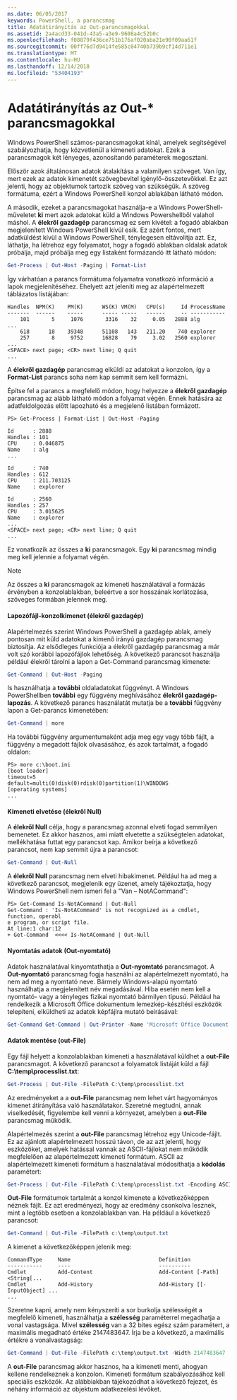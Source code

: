 ```yaml
---
ms.date: 06/05/2017
keywords: PowerShell, a parancsmag
title: Adatátirányítás az Out-parancsmagokkal
ms.assetid: 2a4acd33-041d-43a5-a3e9-9608a4c52b0c
ms.openlocfilehash: f08879f436ce751b176af020aba21e90f09aa61f
ms.sourcegitcommit: 00ff76d7d9414fe585c04740b739b9cf14d711e1
ms.translationtype: MT
ms.contentlocale: hu-HU
ms.lasthandoff: 12/14/2018
ms.locfileid: "53404193"
---
```

# <a name="redirecting-data-with-out--cmdlets"></a>Adatátirányítás az Out-* parancsmagokkal

Windows PowerShell számos-parancsmagokat kínál, amelyek segítségével szabályozhatja, hogy közvetlenül a kimeneti adatokat. Ezek a parancsmagok két lényeges, azonosítandó paraméterek megosztani.

Először azok általánosan adatok átalakítása a valamilyen szöveget. Van így, mert ezek az adatok kimenetét szövegbevitel igénylő-összetevőkkel. Ez azt jelenti, hogy az objektumok tartozik szöveg van szükségük. A szöveg formátuma, ezért a Windows PowerShell konzol ablakában látható módon.

A második, ezeket a parancsmagokat használja-e a Windows PowerShell-műveletet **ki** mert azok adatokat küld a Windows Powershellből valahol máshol. A **élekről gazdagép** parancsmag ez sem kivétel: a fogadó ablakban megjelenített Windows PowerShell kívül esik. Ez azért fontos, mert adatküldést kívül a Windows PowerShell, ténylegesen eltávolítja azt. Ez, láthatja, ha létrehoz egy folyamatot, hogy a fogadó ablakban oldalak adatok próbálja, majd próbálja meg egy listaként formázandó itt látható módon:

```powershell
Get-Process | Out-Host -Paging | Format-List
```

Így várhatóan a parancs formátuma folyamatra vonatkozó információ a lapok megjelenítéséhez. Ehelyett azt jeleníti meg az alapértelmezett táblázatos listájában:

```output
Handles  NPM(K)    PM(K)      WS(K) VM(M)   CPU(s)     Id ProcessName
-------  ------    -----      ----- -----   ------     -- -----------
    101       5     1076       3316    32     0.05   2888 alg
...
    618      18    39348      51108   143   211.20    740 explorer
    257       8     9752      16828    79     3.02   2560 explorer
...
<SPACE> next page; <CR> next line; Q quit
...
```

A **élekről gazdagép** parancsmag elküldi az adatokat a konzolon, így a **Format-List** parancs soha nem kap semmit sem kell formázni.

Építse fel a parancs a megfelelő módon, hogy helyezze a **élekről gazdagép** parancsmag az alább látható módon a folyamat végén. Ennek hatására az adatfeldolgozás előtt lapozható és a megjelenő listában formázott.

```
PS> Get-Process | Format-List | Out-Host -Paging

Id      : 2888
Handles : 101
CPU     : 0.046875
Name    : alg
...

Id      : 740
Handles : 612
CPU     : 211.703125
Name    : explorer

Id      : 2560
Handles : 257
CPU     : 3.015625
Name    : explorer
...
<SPACE> next page; <CR> next line; Q quit
...
```

Ez vonatkozik az összes a **ki** parancsmagok. Egy **ki** parancsmag mindig meg kell jelennie a folyamat végén.

> [!NOTE]
> Az összes a **ki** parancsmagok az kimeneti használatával a formázás érvényben a konzolablakban, beleértve a sor hosszának korlátozása, szöveges formában jelennek meg.

#### <a name="paging-console-output-out-host"></a>Lapozófájl-konzolkimenet (élekről gazdagép)

Alapértelmezés szerint Windows PowerShell a gazdagép ablak, amely pontosan mit küld adatokat a kimenő irányú gazdagép parancsmag biztosítja. Az elsődleges funkciója a élekről gazdagép parancsmag a már volt szó korábbi lapozófájlok lehetőség. A következő parancsot használja például élekről tárolni a lapon a Get-Command parancsmag kimenete:

```powershell
Get-Command | Out-Host -Paging
```

Is használhatja a **további** oldaladatokat függvényt. A Windows PowerShellben **további** egy függvény meghívásához **élekről gazdagép-lapozás**. A következő parancs használatát mutatja be a **további** függvény lapon a Get-parancs kimenetében:

```powershell
Get-Command | more
```

Ha további függvény argumentumaként adja meg egy vagy több fájlt, a függvény a megadott fájlok olvasásához, és azok tartalmát, a fogadó oldalon:

```
PS> more c:\boot.ini
[boot loader]
timeout=5
default=multi(0)disk(0)rdisk(0)partition(1)\WINDOWS
[operating systems]
...
```

#### <a name="discarding-output-out-null"></a>Kimeneti elvetése (élekről Null)

A **élekről Null** célja, hogy a parancsmag azonnal elveti fogad semmilyen bemenetet. Ez akkor hasznos, ami miatt elvetette a szükségtelen adatokat, mellékhatása futtat egy parancsot kap. Amikor beírja a következő parancsot, nem kap semmit újra a parancsot:

```powershell
Get-Command | Out-Null
```

A **élekről Null** parancsmag nem elveti hibakimenet. Például ha ad meg a következő parancsot, megjelenik egy üzenet, amely tájékoztatja, hogy Windows PowerShell nem ismeri fel a "Van – NotACommand":

```
PS> Get-Command Is-NotACommand | Out-Null
Get-Command : 'Is-NotACommand' is not recognized as a cmdlet, function, operabl
e program, or script file.
At line:1 char:12
+ Get-Command  <<<< Is-NotACommand | Out-Null
```

#### <a name="printing-data-out-printer"></a>Nyomtatás adatok (Out-nyomtató)

Adatok használatával kinyomtathatja a **Out-nyomtató** parancsmagot. A **Out-nyomtató** parancsmag fogja használni az alapértelmezett nyomtató, ha nem ad meg a nyomtató neve. Bármely Windows-alapú nyomtató használhatja a megjelenített név megadásával. Hiba esetén nem kell a nyomtató- vagy a tényleges fizikai nyomtató bármilyen típusú. Például ha rendelkezik a Microsoft Office dokumentum lemezkép-készítési eszközök telepíteni, elküldheti az adatok képfájlra mutató beírásával:

```powershell
Get-Command Get-Command | Out-Printer -Name 'Microsoft Office Document Image Writer'
```

#### <a name="saving-data-out-file"></a>Adatok mentése (out-File)

Egy fájl helyett a konzolablakban kimeneti a használatával küldhet a **out-File** parancsmagot. A következő parancsot a folyamatok listáját küld a fájl **C:\\temp\\processlist.txt**:

```powershell
Get-Process | Out-File -FilePath C:\temp\processlist.txt
```

Az eredményeket a a **out-File** parancsmag nem lehet várt hagyományos kimenet átirányítása való használatakor. Szeretné megtudni, annak viselkedését, figyelembe kell venni a környezet, amelyben a **out-File** parancsmag működik.

Alapértelmezés szerint a **out-File** parancsmag létrehoz egy Unicode-fájlt. Ez az ajánlott alapértelmezett hosszú távon, de az azt jelenti, hogy eszközöket, amelyek hatással vannak az ASCII-fájlokat nem működik megfelelően az alapértelmezett kimeneti formátum. ASCII az alapértelmezett kimeneti formátum a használatával módosíthatja a **kódolás** paramétert:

```powershell
Get-Process | Out-File -FilePath C:\temp\processlist.txt -Encoding ASCII
```

**Out-File** formátumok tartalmát a konzol kimenete a következőképpen néznek fájlt. Ez azt eredményezi, hogy az eredmény csonkolva lesznek, mint a legtöbb esetben a konzolablakban van. Ha például a következő parancsot:

```powershell
Get-Command | Out-File -FilePath c:\temp\output.txt
```

A kimenet a következőképpen jelenik meg:

```output
CommandType     Name                            Definition
-----------     ----                            ----------
Cmdlet          Add-Content                     Add-Content [-Path] <String[...
Cmdlet          Add-History                     Add-History [[-InputObject] ...
...
```

Szeretne kapni, amely nem kényszeríti a sor burkolja szélességét a megfelelő kimeneti, használhatja a **szélesség** paraméterrel megadhatja a vonal vastagsága. Mivel **szélesség** van a 32 bites egész szám paramétert, a maximális megadható értéke 2147483647. Írja be a következő, a maximális értékre a vonalvastagság:

```powershell
Get-Command | Out-File -FilePath c:\temp\output.txt -Width 2147483647
```

A **out-File** parancsmag akkor hasznos, ha a kimeneti menti, ahogyan kellene rendelkeznek a konzolon. Kimeneti formátum szabályozásához kell speciális eszközök. Az alábbiakban tájékozódhat a következő fejezet, és néhány információ az objektum adatkezelési lévőket.